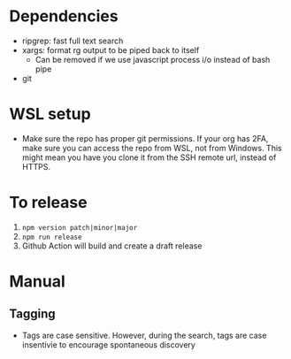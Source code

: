 # Dependencies

- ripgrep: fast full text search
- xargs: format rg output to be piped back to itself
  - Can be removed if we use javascript process i/o instead of bash pipe
- git

# WSL setup

- Make sure the repo has proper git permissions. If your org has 2FA, make sure you can access the repo from WSL, not from Windows. This might mean you have you clone it from the SSH remote url, instead of HTTPS.

# To release

1. `npm version patch|minor|major`
2. `npm run release`
3. Github Action will build and create a draft release

# Manual

## Tagging

- Tags are case sensitive. However, during the search, tags are case insentivie to encourage spontaneous discovery

